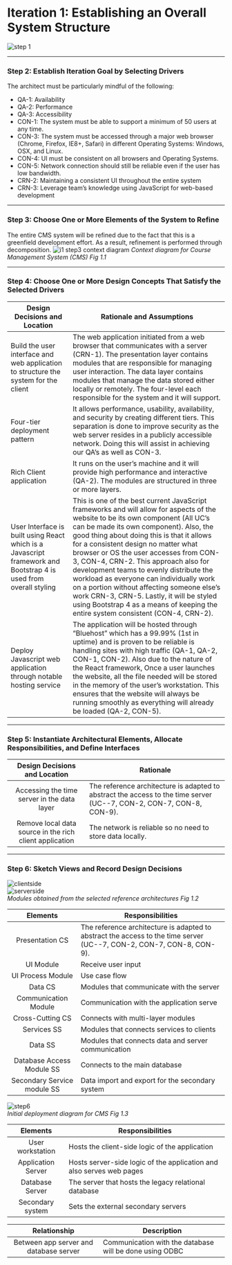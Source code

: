 # Iteration 1: Establishing an Overall System Structure

![step 1](https://user-images.githubusercontent.com/31861025/49497174-b77a4980-f835-11e8-914b-75f297dad584.PNG)

---

### Step 2: Establish Iteration Goal by Selecting Drivers
The architect must be particularly mindful of the following:
* QA-1: Availability
* QA-2: Performance
* QA-3: Accessibility
* CON-1: The system must be able to support a minimum of 50 users at any time.
* CON-3: The system must be accessed through a major web browser (Chrome, Firefox, IE8+, Safari) in different Operating Systems: Windows, OSX, and Linux.
* CON-4: UI must be consistent on all browsers and Operating Systems.
* CON-5: Network connection should still be reliable even if the user has low bandwidth.
* CRN-2: Maintaining a consistent UI throughout the entire system
* CRN-3: Leverage team’s knowledge using JavaScript for web-based development

---

### Step 3: Choose One or More Elements of the System to Refine

The entire CMS system will be refined due to the fact that this is a greenfield development effort. As a result, refinement is performed through decomposition. 
![i1 step3 context diagram](https://user-images.githubusercontent.com/31861025/49493693-02429400-f82b-11e8-9b05-1022e73a34e7.PNG)
*Context diagram for Course Management System (CMS) Fig 1.1*

---

### Step 4: Choose One or More Design Concepts That Satisfy the Selected Drivers

| Design Decisions and Location | Rationale and Assumptions |
| --- | --- |
| Build the user interface and web application to structure the system for the client | The web application initiated from a web browser that communicates with a server (CRN-1). The presentation layer contains modules that are responsible for managing user interaction. The data layer contains modules that manage the data stored either locally or remotely. The four-level each responsible for the system and it will support. |
| Four-tier deployment pattern | It allows performance, usability, availability, and security by creating different tiers. This separation is done to improve security as the web server resides in a publicly accessible network. Doing this will assist in achieving our QA’s as well as CON-3. |
| Rich Client application | It runs on the user’s machine and it will provide high performance and interactive (QA-2). The modules are structured in three or more layers. |
| User Interface is built using React which is a Javascript framework and Bootstrap 4 is used from overall styling | This is one of the best current JavaScript frameworks and will allow for aspects of the website to be its own component (All UC’s can be made its own component). Also, the good thing about doing this is that it allows for a consistent design no matter what browser or OS the user accesses from CON-3, CON-4, CRN-2. This approach also for development teams to evenly distribute the workload as everyone can individually work on a portion without affecting someone else’s work CRN-3, CRN-5. Lastly, it will be styled using Bootstrap 4 as a means of keeping the entire system consistent (CON-4, CRN-2). |
| Deploy Javascript web application through notable hosting service | The application will be hosted through “Bluehost” which has a 99.99% (1st in uptime) and is proven to be reliable is handling sites with high traffic (QA-1, QA-2, CON-1, CON-2). Also due to the nature of the React framework, Once a user launches the website, all the file needed will be stored in the memory of the user’s workstation. This ensures that the website will always be running smoothly as everything will already be loaded (QA-2, CON-5). |

---

### Step 5: Instantiate Architectural Elements, Allocate Responsibilities, and Define Interfaces

| Design Decisions and Location   | Rationale          |
|:-------------:|-------------|
| Accessing the time server in the data layer |  The reference architecture is adapted to abstract the access to the time server (UC--7, CON-2, CON-7, CON-8, CON-9). |
|  Remove local data source in the rich client application  |  The network is reliable so no need to store data locally.   |

---

### Step 6: Sketch Views and Record Design Decisions

![clientside](https://user-images.githubusercontent.com/32312941/49492192-4cc11200-f825-11e8-8cc0-fa768cc4083a.PNG)  
![serverside](https://user-images.githubusercontent.com/32312941/49492241-7ed27400-f825-11e8-994b-debf753b1a92.PNG)  
*Modules obtained from the selected reference architectures Fig 1.2*  

| Elements  | Responsibilities            |
|:-------------:|-------------|
| Presentation CS |  The reference architecture is adapted to abstract the access to the time server (UC--7, CON-2, CON-7, CON-8, CON-9). |
| UI Module  |  Receive user input  |
| UI Process Module |  Use case flow    |
| Data CS  |  Modules that communicate with the server   |
| Communication Module  | Communication with the application serve     |
| Cross-Cutting CS   |  Connects with multi-layer modules   |
|  Services SS |  Modules that connects services to clients  |
| Data SS  | Modules that connects data and server communication    |
|  Database Access Module SS |  Connects to the main database  |
|  Secondary Service module SS  |  Data import and export for the secondary system  | 

![step6](https://user-images.githubusercontent.com/32312941/49492989-5e57e900-f828-11e8-9369-f7d13b0f31f1.PNG)  
*Initial deployment diagram for CMS Fig 1.3*


| Elements | Responsibilities |
|:-------------:|-------------|
|  User workstation | Hosts the client-side logic of the application |
|  Application Server | Hosts server-side logic of the application and also serves web pages |
|  Database Server | The server that hosts the legacy relational database |
|  Secondary system | Sets the external secondary servers |


| Relationship | Description |
|:-------------:|-------------|
|  Between app server and database server |  Communication with the database will be done using ODBC     |




